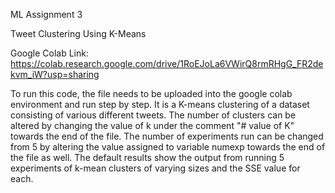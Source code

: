 
ML Assignment 3

Tweet Clustering Using K-Means

Google Colab Link: https://colab.research.google.com/drive/1RoEJoLa6VWirQ8rmRHgG_FR2dekvm_iW?usp=sharing

To run this code, the file needs to be uploaded into the google colab environment and run step by step. It is a K-means clustering of a dataset consisting of various different tweets. The number of clusters can be altered by changing the value of k under the comment "# value of K" towards the end of the file. The number of experiments run can be changed from 5 by altering the value assigned to variable numexp towards the end of the file as well. The default results show the output from running 5 experiments of k-mean clusters of varying sizes and the SSE value for each.
